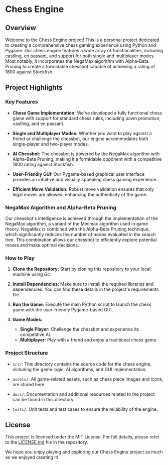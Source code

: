# Chess Engine

## Overview

Welcome to the Chess Engine project! This is a personal project dedicated to creating a comprehensive chess gaming experience using Python and Pygame. Our chess engine features a wide array of functionalities, including castling, en passant, and support for both single and multiplayer modes. Most notably, it incorporates the NegaMax algorithm with Alpha-Beta Pruning to create a formidable chessbot capable of achieving a rating of 1800 against Stockfish.

## Project Highlights

### Key Features

- **Chess Game Implementation:** We've developed a fully functional chess game with support for standard chess rules, including pawn promotion, castling, and en passant.

- **Single and Multiplayer Modes:** Whether you want to play against a friend or challenge the chessbot, our engine accommodates both single-player and two-player modes.

- **AI Chessbot:** The chessbot is powered by the NegaMax algorithm with Alpha-Beta Pruning, making it a formidable opponent with a competitive 1800 rating against Stockfish.

- **User-Friendly GUI:** Our Pygame-based graphical user interface provides an intuitive and visually appealing chess gaming experience.

- **Efficient Move Validation:** Robust move validation ensures that only legal moves are allowed, enhancing the authenticity of the game.

### NegaMax Algorithm and Alpha-Beta Pruning

Our chessbot's intelligence is achieved through the implementation of the NegaMax algorithm, a variant of the Minimax algorithm used in game theory. NegaMax is combined with the Alpha-Beta Pruning technique, which significantly reduces the number of nodes evaluated in the search tree. This combination allows our chessbot to efficiently explore potential moves and make optimal decisions.

### How to Play

1. **Clone the Repository:** Start by cloning this repository to your local machine using Git.

2. **Install Dependencies:** Make sure to install the required libraries and dependencies. You can find these details in the project's requirements file.

3. **Run the Game:** Execute the main Python script to launch the chess game with the user-friendly Pygame-based GUI.

4. **Game Modes:**
    - **Single Player:** Challenge the chessbot and experience its competitive AI.
    - **Multiplayer:** Play with a friend and enjoy a traditional chess game.

### Project Structure

- `src/`: This directory contains the source code for the chess engine, including the game logic, AI algorithms, and GUI implementation.

- `assets/`: All game-related assets, such as chess piece images and icons, are stored here.

- `docs/`: Documentation and additional resources related to the project can be found in this directory.

- `tests/`: Unit tests and test cases to ensure the reliability of the engine.


## License

This project is licensed under the MIT License. For full details, please refer to the [LICENSE.md](LICENSE.md) file in the repository.

We hope you enjoy playing and exploring our Chess Engine project as much as we enjoyed creating it!
 
